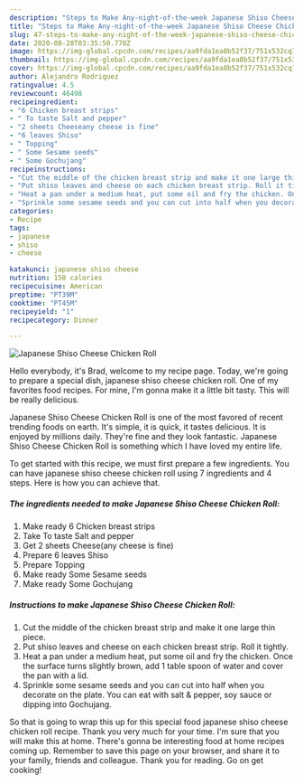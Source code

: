 ```yaml
---
description: "Steps to Make Any-night-of-the-week Japanese Shiso Cheese Chicken Roll"
title: "Steps to Make Any-night-of-the-week Japanese Shiso Cheese Chicken Roll"
slug: 47-steps-to-make-any-night-of-the-week-japanese-shiso-cheese-chicken-roll
date: 2020-08-28T03:35:50.770Z
image: https://img-global.cpcdn.com/recipes/aa9fda1ea8b52f37/751x532cq70/japanese-shiso-cheese-chicken-roll-resipi-foto-utama.jpg
thumbnail: https://img-global.cpcdn.com/recipes/aa9fda1ea8b52f37/751x532cq70/japanese-shiso-cheese-chicken-roll-resipi-foto-utama.jpg
cover: https://img-global.cpcdn.com/recipes/aa9fda1ea8b52f37/751x532cq70/japanese-shiso-cheese-chicken-roll-resipi-foto-utama.jpg
author: Alejandro Rodriquez
ratingvalue: 4.5
reviewcount: 46498
recipeingredient:
- "6 Chicken breast strips"
- " To taste Salt and pepper"
- "2 sheets Cheeseany cheese is fine"
- "6 leaves Shiso"
- " Topping"
- " Some Sesame seeds"
- " Some Gochujang"
recipeinstructions:
- "Cut the middle of the chicken breast strip and make it one large thin piece."
- "Put shiso leaves and cheese on each chicken breast strip. Roll it tightly."
- "Heat a pan under a medium heat, put some oil and fry the chicken. Once the surface turns slightly brown, add 1 table spoon of water and cover the pan with a lid."
- "Sprinkle some sesame seeds and you can cut into half when you decorate on the plate. You can eat with salt &amp; pepper, soy sauce or dipping into Gochujang."
categories:
- Recipe
tags:
- japanese
- shiso
- cheese

katakunci: japanese shiso cheese 
nutrition: 150 calories
recipecuisine: American
preptime: "PT39M"
cooktime: "PT45M"
recipeyield: "1"
recipecategory: Dinner

---
```



![Japanese Shiso Cheese Chicken Roll](https://img-global.cpcdn.com/recipes/aa9fda1ea8b52f37/751x532cq70/japanese-shiso-cheese-chicken-roll-resipi-foto-utama.jpg)

Hello everybody, it's Brad, welcome to my recipe page. Today, we're going to prepare a special dish, japanese shiso cheese chicken roll. One of my favorites food recipes. For mine, I'm gonna make it a little bit tasty. This will be really delicious.

Japanese Shiso Cheese Chicken Roll is one of the most favored of recent trending foods on earth. It's simple, it is quick, it tastes delicious. It is enjoyed by millions daily. They're fine and they look fantastic. Japanese Shiso Cheese Chicken Roll is something which I have loved my entire life.




To get started with this recipe, we must first prepare a few ingredients. You can have japanese shiso cheese chicken roll using 7 ingredients and 4 steps. Here is how you can achieve that.

<!--inarticleads1-->

##### The ingredients needed to make Japanese Shiso Cheese Chicken Roll:

1. Make ready 6 Chicken breast strips
1. Take  To taste Salt and pepper
1. Get 2 sheets Cheese(any cheese is fine)
1. Prepare 6 leaves Shiso
1. Prepare  Topping
1. Make ready  Some Sesame seeds
1. Make ready  Some Gochujang




<!--inarticleads2-->

##### Instructions to make Japanese Shiso Cheese Chicken Roll:

1. Cut the middle of the chicken breast strip and make it one large thin piece.
1. Put shiso leaves and cheese on each chicken breast strip. Roll it tightly.
1. Heat a pan under a medium heat, put some oil and fry the chicken. Once the surface turns slightly brown, add 1 table spoon of water and cover the pan with a lid.
1. Sprinkle some sesame seeds and you can cut into half when you decorate on the plate. You can eat with salt &amp; pepper, soy sauce or dipping into Gochujang.




So that is going to wrap this up for this special food japanese shiso cheese chicken roll recipe. Thank you very much for your time. I'm sure that you will make this at home. There's gonna be interesting food at home recipes coming up. Remember to save this page on your browser, and share it to your family, friends and colleague. Thank you for reading. Go on get cooking!
